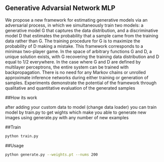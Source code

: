 ## Generative Advarsial Network MLP
We propose a new framework for estimating generative models via an adversarial process, in which we simultaneously train two models: a generative model G that captures the data distribution, and a discriminative model D that estimates the probability that a sample came from the training data rather than G. The training procedure for G is to maximize the probability of D making a mistake. This framework corresponds to a minimax two-player game. In the space of arbitrary functions G and D, a unique solution exists, with G recovering the training data distribution and D equal to 1/2 everywhere. In the case where G and D are defined by multilayer perceptrons, the entire system can be trained with backpropagation. There is no need for any Markov chains or unrolled approximate inference networks during either training or generation of samples. Experiments demonstrate the potential of the framework through qualitative and quantitative evaluation of the generated samples


##How its work

after adding your custom data to model (change data loader) you can train model by train.py to get wights which make you able to generate new images using generate.py with any number of new examples

##Train

```bash
python train.py
```
##Usage

```bash
python generate.py --weights.pt --nums 200
```
